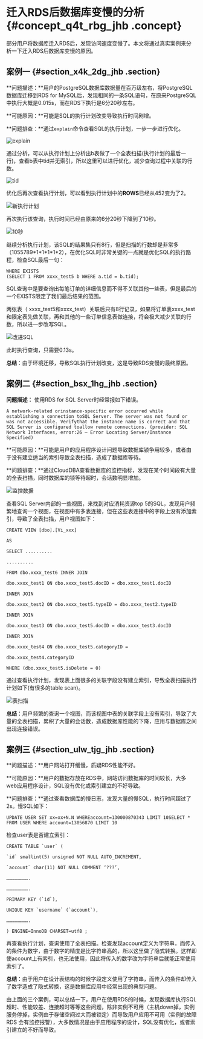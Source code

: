 # 迁入RDS后数据库变慢的分析 {#concept_q4t_rbg_jhb .concept}

部分用户将数据库迁入RDS后，发现访问速度变慢了。本文将通过真实案例来分析一下迁入RDS后数据库变慢的原因。

## 案例一 {#section_x4k_2dg_jhb .section}

**问题描述：**用户的PostgreSQL数据库数据量在百万级左右，将PostgreSQL数据库迁移到RDS for MySQL后，发现相同的一条SQL语句，在原来PostgreSQL中执行大概是0.015s，而在RDS下执行是6分20秒左右。

**可能原因：**可能是SQL的执行计划改变导致执行时间剧增。

**问题排查：**通过`explain`命令查看SQL的执行计划，一步一步进行优化。

![explain](http://static-aliyun-doc.oss-cn-hangzhou.aliyuncs.com/assets/img/8316/155479955443580_zh-CN.png)

通过分析，可以从执行计划上分析出b表做了一个全表扫描\(执行计划的最后一行\)，查看b表中tid并无索引，所以这里可以进行优化，减少查询过程中关联的行数。

![tid](http://static-aliyun-doc.oss-cn-hangzhou.aliyuncs.com/assets/img/8316/155479955443582_zh-CN.png)

优化后再次查看执行计划，可以看到执行计划中的**ROWS**已经从452变为了2。

![新执行计划](http://static-aliyun-doc.oss-cn-hangzhou.aliyuncs.com/assets/img/8316/155479955443583_zh-CN.png)

再次执行该查询，执行时间已经由原来的6分20秒下降到了10秒。

![10秒](http://static-aliyun-doc.oss-cn-hangzhou.aliyuncs.com/assets/img/8316/155479955443586_zh-CN.png)

继续分析执行计划，该SQL的结果集只有8行，但是扫描的行数却是非常多（1055789\*1\*1\*1\*1\*2），在优化SQL时非常关键的一点就是优化SQL的执行路程，检查SQL最后一句：

```
WHERE EXISTS
(SELECT 1 FROM xxxx_test5 b WHERE a.tid = b.tid);
```

SQL查询中是要查询出每笔订单的详细信息而不得不关联其他一些表，但是最后的一个EXISTS限定了我们最后结果的范围。

两张表（ xxxx\_test5和xxxx\_test）关联后只有8行记录，如果将订单表xxxx\_test和限定表先做关联，再和其他的一些订单信息表做连接，将会极大减少关联的行数，所以进一步改写SQL。

![改进SQL](http://static-aliyun-doc.oss-cn-hangzhou.aliyuncs.com/assets/img/8316/155479955443592_zh-CN.png)

此时执行查询，只需要0.13s。

**总结**：由于环境迁移，导致SQL执行计划改变，这是导致RDS变慢的最终原因。

## 案例二 {#section_bsx_1hg_jhb .section}

**问题描述：** 使用RDS for SQL Server时经常报如下错误。

```
A network-related orinstance-specific error occurred while establishing a connection toSQL Server. The server was not found or was not accessible. Verifythat the instance name is correct and that SQL Server is configured toallow remote connections. (provider: SQL Network Interfaces, error:26 – Error Locating Server/Instance Specified)
```

**可能原因：**可能是用户的应用程序设计问题导致数据库锁争用较多，或者由于没有建立适当的索引导致全表扫描，造成了数据库等待。

**问题排查：**通过CloudDBA查看数据库的监控指标，发现在某个时间段有大量的全表扫描，同时数据库的锁等待超时，会话数明显增加。

![监控数据](http://static-aliyun-doc.oss-cn-hangzhou.aliyuncs.com/assets/img/8316/155479955543614_zh-CN.png)

查看SQL Server内部的一些视图，来找到对应消耗资源top 5的SQL，发现用户频繁地查询一个视图，在视图中有多表连接，但在这些表连接中的字段上没有添加索引，导致了全表扫描，用户视图如下：

```
CREATE VIEW [dbo].[Vi_xxx]

AS

SELECT ..........

..........

FROM dbo.xxxx_test6 INNER JOIN

dbo.xxxx_test1 ON dbo.xxxx_test5.docID = dbo.xxxx_test1.docID

INNER JOIN

dbo.xxxx_test2 ON dbo.xxxx_test5.typeID = dbo.xxxx_test2.typeID

INNER JOIN

dbo.xxxx_test3 ON dbo.xxxx_test5.docID = dbo.xxxx_test3.docID

INNER JOIN

dbo.xxxx_test4 ON dbo.xxxx_test5.categoryID =

dbo.xxxx_test4.categoryID

WHERE (dbo.xxxx_test5.isDelete = 0)
```

通过查看执行计划，发现表上面很多的关联字段没有建立索引，导致全表扫描执行计划如下\(有很多的table scan\)。

![表扫描](http://static-aliyun-doc.oss-cn-hangzhou.aliyuncs.com/assets/img/8316/155479955743615_zh-CN.png)

**总结**：用户频繁的查询一个视图，而该视图中表的关联字段上没有索引，导致了大量的全表扫描，累积了大量的会话数，造成数据库性能的下降，应用与数据库之间出现连接错误。

## 案例三 {#section_ulw_tjg_jhb .section}

**问题描述：**用户网站打开缓慢，质疑RDS性能不好。

**可能原因：**用户的数据存放在RDS中，网站访问数据库的时间较长，大多web应用程序设计，SQL没有优化或索引建立的不好导致。

**问题排查：**通过查看数据库的慢日志，发现大量的慢SQL，执行时间超过了2s。慢SQL如下：

```
UPDATE USER SET xx=xx+N.N WHEREaccount=130000870343 LIMIT 10SELECT * FROM USER WHERE account=13056870 LIMIT 10
```

检查user表是否建立索引：

```
CREATE TABLE `user` (

`id` smallint(5) unsigned NOT NULL AUTO_INCREMENT,

`account` char(11) NOT NULL COMMENT ‘???’,

…………………….

…………………….

PRIMARY KEY (`id`),

UNIQUE KEY `username` (`account`),

…………………….

) ENGINE=InnoDB CHARSET=utf8 ;
```

再查看执行计划，查询使用了全表扫描。检查发现account定义为字符串，而传入的条件为数字，由于数字的精度是比字符串高的，所以这里做了隐式转换。这样即使account上有索引，也无法使用，因此将传入的数字改为字符串后就能正常使用索引了。

**总结**：由于用户在设计表结构的时候字段定义使用了字符串，而传入的条件却传入了数字造成了隐式转换，这是数据库应用中经常出现的典型问题。

由上面的三个案例，可以总结一下，用户在使用RDS的时候，发现数据库执行SQL超时、性能较差、连接超时等等这些问题，除非实例不可用（主机down掉，实例服务停掉，实例由于存储空间过大而被锁定）而导致用户应用不可用（实例的故障RDS 会有监控报警），大多数情况是由于应用程序的设计，SQL没有优化，或者索引建立的不好而导致。

